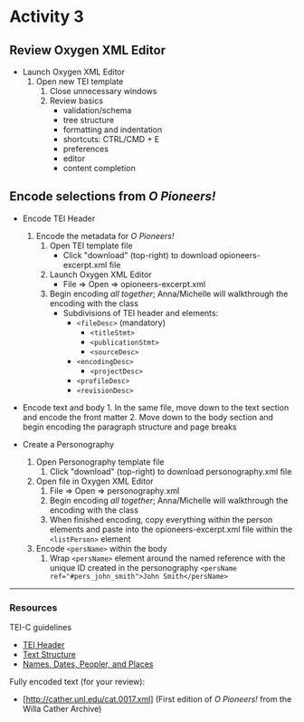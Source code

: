 # Activity 3

## Review Oxygen XML Editor
* Launch Oxygen XML Editor
  1. Open new TEI template
      1. Close unnecessary windows
      3. Review basics 
         * validation/schema
         * tree structure
         * formatting and indentation
         * shortcuts: CTRL/CMD + E
         * preferences
         * editor
         * content completion
         
## Encode selections from *O Pioneers!*

* Encode TEI Header
  1. Encode the metadata for *O Pioneers!*
       1. Open TEI template file
          * Click "download" (top-right) to download opioneers-excerpt.xml file 
       2. Launch Oxygen XML Editor
          * File => Open => opioneers-excerpt.xml
       3. Begin encoding *all together*; Anna/Michelle will walkthrough the encoding with the class
          * Subdivisions of TEI header and elements:
              * `<fileDesc>` (mandatory)
                * `<titleStmt>`
                * `<publicationStmt>`
                * `<sourceDesc>`
              * `<encodingDesc>`
                * `<projectDesc>`
              * `<profileDesc>`
              * `<revisionDesc>`

* Encode text and body
       1. In the same file, move down to the text section and encode the front matter
       2. Move down to the body section and begin encoding the paragraph structure and page breaks

* Create a Personography
   1. Open Personography template file
       1. Click "download" (top-right) to download personography.xml file
   2. Open file in Oxygen XML Editor
       1. File => Open => personography.xml
       2. Begin encoding *all together*; Anna/Michelle will walkthrough the encoding with the class
       3. When finished encoding, copy everything within the person elements and paste into the 
          opioneers-excerpt.xml file within the `<listPerson>` element
   3. Encode `<persName>` within the body
       1. Wrap `<persName>` element around the named reference with the unique ID created in the personography
          `<persName ref="#pers_john_smith">John Smith</persName>`
          
    
***
### Resources 
TEI-C guidelines
* [TEI Header](http://www.tei-c.org/release/doc/tei-p5-doc/en/html/HD.html)
* [Text Structure](http://www.tei-c.org/release/doc/tei-p5-doc/en/html/DS.html)
* [Names, Dates, Peopler, and Places](http://www.tei-c.org/release/doc/tei-p5-doc/en/html/ND.html)

Fully encoded text (for your review):
* [http://cather.unl.edu/cat.0017.xml] (First edition of *O Pioneers!* from the Willa Cather Archive)
